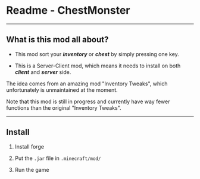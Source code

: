
# Readme - ChestMonster

---

## What is this mod all about?

* This mod sort your ***inventory*** or ***chest*** by simply pressing one key.

* This is a Server-Client mod, which means it needs to install on both ***client*** and ***server*** side.

The idea comes from an amazing mod "Inventory Tweaks", which unfortunately is unmaintained at the moment.

Note that this mod is still in progress and currently have way fewer functions than the original "Inventory Tweaks".

---

## Install

1. Install forge

2. Put the ```.jar``` file in ```.minecraft/mod/```

3. Run the game